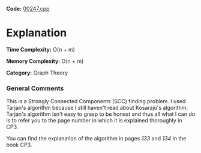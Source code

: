 **Code:** [00247.cpp](./00247.cpp)

# Explanation

**Time Complexity:** O(n + m)

**Memory Complexity:** O(n + m)

**Category:** Graph Theory

### General Comments

This is a Strongly Connected Components (SCC) finding problem. I used Tarjan's algorithm because I still haven't read about Kosaraju's algorithm. Tarjan's algorithm isn't easy to grasp to be honest and thus all what I can do is to refer you to the page number in which it is explained thoroughly in CP3.

You can find the explanation of the algorithm in pages *133* and *134* in the book CP3.
